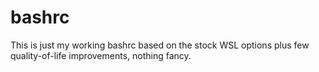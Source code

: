 # bashrc
This is just my working bashrc based on the stock WSL options plus few quality-of-life improvements, nothing fancy.
